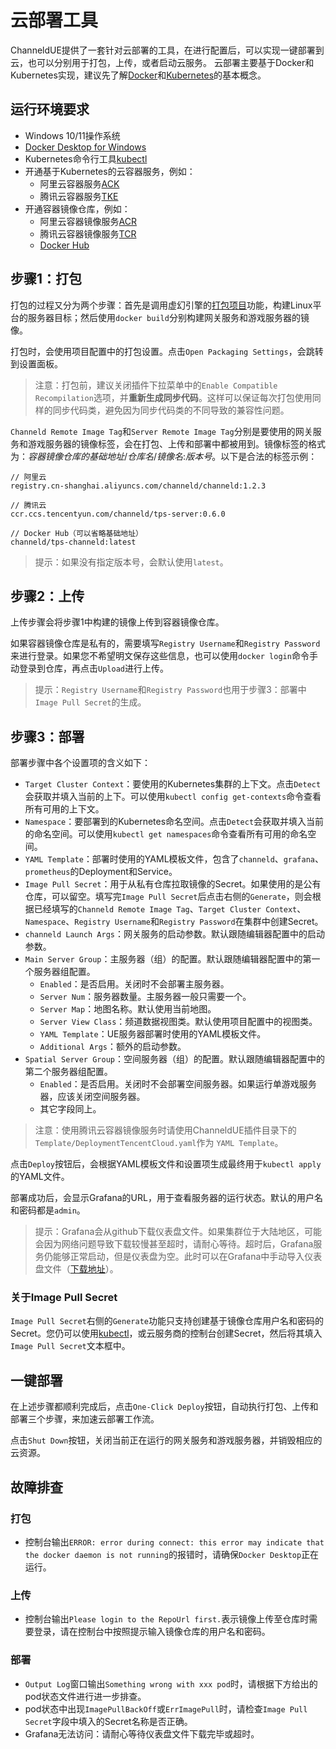 # 云部署工具
ChanneldUE提供了一套针对云部署的工具，在进行配置后，可以实现一键部署到云，也可以分别用于打包，上传，或者启动云服务。
云部署主要基于Docker和Kubernetes实现，建议先了解[Docker](https://docs.docker.com/get-started/overview)和[Kubernetes](https://kubernetes.io/docs/concepts/overview/what-is-kubernetes)的基本概念。

## 运行环境要求
- Windows 10/11操作系统
- [Docker Desktop for Windows](https://docs.docker.com/desktop/windows/install)
- Kubernetes命令行工具[kubectl](https://kubernetes.io/docs/reference/kubectl)
- 开通基于Kubernetes的云容器服务，例如：
  - 阿里云容器服务[ACK](https://www.aliyun.com/product/containerservice)
  - 腾讯云容器服务[TKE](https://cloud.tencent.com/product/tke)
- 开通容器镜像仓库，例如：
  - 阿里云容器镜像服务[ACR](https://www.aliyun.com/product/acr)
  - 腾讯云容器镜像服务[TCR](https://cloud.tencent.com/product/tcr)
  - [Docker Hub](https://hub.docker.com)

## 步骤1：打包
打包的过程又分为两个步骤：首先是调用虚幻引擎的[打包项目](https://docs.unrealengine.com/4.27/en-US/Basics/Projects/Packaging/)功能，构建Linux平台的服务器目标；然后使用`docker build`分别构建网关服务和游戏服务器的镜像。

打包时，会使用项目配置中的打包设置。点击`Open Packaging Settings`，会跳转到设置面板。

>注意：打包前，建议关闭插件下拉菜单中的`Enable Compatible Recompilation`选项，并**重新生成同步代码**。这样可以保证每次打包使用同样的同步代码类，避免因为同步代码类的不同导致的兼容性问题。

`Channeld Remote Image Tag`和`Server Remote Image Tag`分别是要使用的网关服务和游戏服务器的镜像标签，会在打包、上传和部署中都被用到。镜像标签的格式为：*容器镜像仓库的基础地址*/*仓库名*/*镜像名*:*版本号*。以下是合法的标签示例：
```
// 阿里云
registry.cn-shanghai.aliyuncs.com/channeld/channeld:1.2.3

// 腾讯云
ccr.ccs.tencentyun.com/channeld/tps-server:0.6.0

// Docker Hub（可以省略基础地址）
channeld/tps-channeld:latest
```

>提示：如果没有指定版本号，会默认使用`latest`。

## 步骤2：上传
上传步骤会将步骤1中构建的镜像上传到容器镜像仓库。

如果容器镜像仓库是私有的，需要填写`Registry Username`和`Registry Password`来进行登录。如果您不希望明文保存这些信息，也可以使用`docker login`命令手动登录到仓库，再点击`Upload`进行上传。

>提示：`Registry Username`和`Registry Password`也用于步骤3：部署中`Image Pull Secret`的生成。
## 步骤3：部署
部署步骤中各个设置项的含义如下：
- `Target Cluster Context`：要使用的Kubernetes集群的上下文。点击`Detect`会获取并填入当前的上下。可以使用`kubectl config get-contexts`命令查看所有可用的上下文。
- `Namespace`：要部署到的Kubernetes命名空间。点击`Detect`会获取并填入当前的命名空间。可以使用`kubectl get namespaces`命令查看所有可用的命名空间。
- `YAML Template`：部署时使用的YAML模板文件，包含了`channeld`、`grafana`、`prometheus`的Deployment和Service。
- `Image Pull Secret`：用于从私有仓库拉取镜像的Secret。如果使用的是公有仓库，可以留空。填写完`Image Pull Secret`后点击右侧的`Generate`，则会根据已经填写的`Channeld Remote Image Tag`、`Target Cluster Context`、`Namespace`、`Registry Username`和`Registry Password`在集群中创建Secret。
- `channeld Launch Args`：网关服务的启动参数。默认跟随编辑器配置中的启动参数。
- `Main Server Group`：主服务器（组）的配置。默认跟随编辑器配置中的第一个服务器组配置。
  - `Enabled`：是否启用。关闭时不会部署主服务器。
  - `Server Num`：服务器数量。主服务器一般只需要一个。
  - `Server Map`：地图名称。默认使用当前地图。
  - `Server View Class`：频道数据视图类。默认使用项目配置中的视图类。
  - `YAML Template`：UE服务器部署时使用的YAML模板文件。
  - `Additional Args`：额外的启动参数。
- `Spatial Server Group`：空间服务器（组）的配置。默认跟随编辑器配置中的第二个服务器组配置。
  - `Enabled`：是否启用。关闭时不会部署空间服务器。如果运行单游戏服务器，应该关闭空间服务器。
  - 其它字段同上。

>注意：使用腾讯云容器镜像服务时请使用ChanneldUE插件目录下的`Template/DeploymentTencentCloud.yaml`作为 `YAML Template`。

点击`Deploy`按钮后，会根据YAML模板文件和设置项生成最终用于`kubectl apply`的YAML文件。

部署成功后，会显示Grafana的URL，用于查看服务器的运行状态。默认的用户名和密码都是`admin`。

>提示：Grafana会从github下载仪表盘文件。如果集群位于大陆地区，可能会因为网络问题导致下载较慢甚至超时，请耐心等待。超时后，Grafana服务仍能够正常启动，但是仪表盘为空。此时可以在Grafana中手动导入仪表盘文件（[下载地址](https://raw.githubusercontent.com/metaworking/channeld/master/grafana/dashboard.json)）。

### 关于Image Pull Secret
`Image Pull Secret`右侧的`Generate`功能只支持创建基于镜像仓库用户名和密码的Secret。您仍可以使用[kubectl](https://kubernetes.io/zh-cn/docs/concepts/configuration/secret/#creating-a-secret)，或云服务商的控制台创建Secret，然后将其填入`Image Pull Secret`文本框中。

## 一键部署
在上述步骤都顺利完成后，点击`One-Click Deploy`按钮，自动执行打包、上传和部署三个步骤，来加速云部署工作流。

点击`Shut Down`按钮，关闭当前正在运行的网关服务和游戏服务器，并销毁相应的云资源。

## 故障排查
### 打包
- 控制台输出`ERROR: error during connect: this error may indicate that the docker daemon is not running`的报错时，请确保`Docker Desktop`正在运行。

### 上传
- 控制台输出`Please login to the RepoUrl first.`表示镜像上传至仓库时需要登录，请在控制台中按照提示输入镜像仓库的用户名和密码。

### 部署
- `Output Log`窗口输出`Something wrong with xxx pod`时，请根据下方给出的pod状态文件进行进一步排查。
- pod状态中出现`ImagePullBackOff`或`ErrImagePull`时，请检查`Image Pull Secret`字段中填入的Secret名称是否正确。
- Grafana无法访问：请耐心等待仪表盘文件下载完毕或超时。
